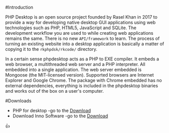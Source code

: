 #Introduction

PHP Desktop is an open source project founded 
by Rasel Khan in 2017 to provide a way for developing 
native desktop GUI applications using web
 technologies such as PHP, HTML5, JavaScript and SQLite. 
The development workflow you are used to while creating
 web applications remains the same. There is no new
 `API/framework` to learn. The process of turning an 
existing website into a desktop application is basically 
a matter of copying it to the `rkphpdsk/rkcode/` directory.


In a certain sense phpdesktop acts as a PHP to EXE compiler. It embeds a web browser, a multithreaded web server and a PHP interpreter. All embedded into a single application. The web server embedded is Mongoose (the MIT-licensed version). Supported browsers are Internet Explorer and Google Chrome. The package with Chrome embedded has no external dependencies, everything is included in the phpdesktop binaries and works out of the box on a user's computer.

#Downloads

- PHP for desktop -go to the [Download](https://github.com/raselkhancse/rkphpdsk/archive/master.zip)
- Download Inno Software -go to the [Download](http://www.jrsoftware.org/download.php/is.exe)

:+1:
